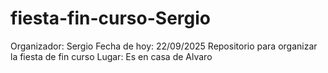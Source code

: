 # fiesta-fin-curso-Sergio

Organizador: Sergio
Fecha de hoy: 22/09/2025
Repositorio para organizar la fiesta de fin curso
Lugar: Es en casa de Alvaro